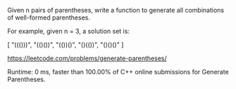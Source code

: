 Given n pairs of parentheses, write a function to generate all combinations of well-formed parentheses.

For example, given n = 3, a solution set is:

[
  "((()))",
  "(()())",
  "(())()",
  "()(())",
  "()()()"
]

https://leetcode.com/problems/generate-parentheses/

Runtime: 0 ms, faster than 100.00% of C++ online submissions for Generate Parentheses.
